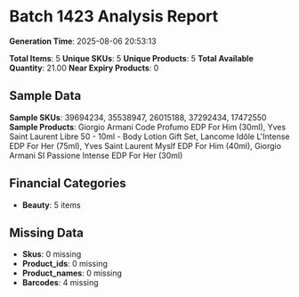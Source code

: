 # Batch 1423 Analysis Report

**Generation Time**: 2025-08-06 20:53:13

**Total Items**: 5
**Unique SKUs**: 5
**Unique Products**: 5
**Total Available Quantity**: 21.00
**Near Expiry Products**: 0

## Sample Data
**Sample SKUs**: 39694234, 35538947, 26015188, 37292434, 17472550
**Sample Products**: Giorgio Armani Code Profumo EDP For Him (30ml), Yves Saint Laurent Libre 50 - 10ml - Body Lotion Gift Set, Lancome Idôle L'Intense EDP For Her (75ml), Yves Saint Laurent Myslf EDP For Him (40ml), Giorgio Armani SI Passione Intense EDP For Her (30ml)

## Financial Categories
- **Beauty**: 5 items

## Missing Data
- **Skus**: 0 missing
- **Product_ids**: 0 missing
- **Product_names**: 0 missing
- **Barcodes**: 4 missing
